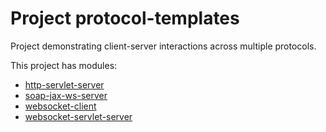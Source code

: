 # Project protocol-templates
Project demonstrating client-server interactions across multiple protocols.

This project has modules: 
* [http-servlet-server](http-servlet-server/README.md#http-servlet-server)
* [soap-jax-ws-server](soap-jax-ws-server/README.md#soap-jax-ws-server)
* [websocket-client](websocket-client/README.md#websocket-client)
* [websocket-servlet-server](websocket-servlet-server/README.md#websocket-servlet-server)